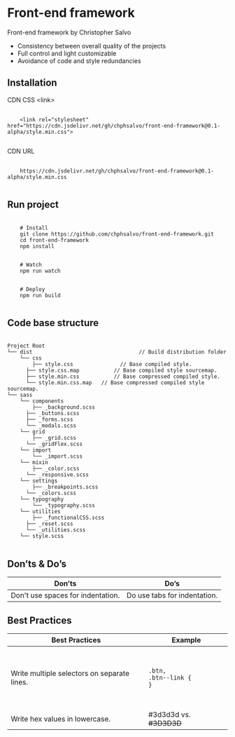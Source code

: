 # Front-end framework
Front-end framework by Christopher Salvo

<ul>
  <li>Consistency between overall quality of the projects</li>
  <li>Full control and light customizable</li>
  <li>Avoidance of code and style redundancies</li>  
</ul>

<h2>Installation</h2>
<p>CDN CSS &lt;link&gt;</p>
<pre>
  <code>
    &lt;link rel=&quot;stylesheet&quot; href=&quot;https://cdn.jsdelivr.net/gh/chphsalvo/front-end-framework@0.1-alpha/style.min.css&quot;&gt;
  </code>
</pre>
<p>CDN URL</p>
<pre>
  <code>
    https://cdn.jsdelivr.net/gh/chphsalvo/front-end-framework@0.1-alpha/style.min.css
  </code>
</pre>

<h2>Run project</h2>
<pre>
  <code>
    # Install
    git clone https://github.com/chphsalvo/front-end-framework.git
    cd front-end-framework
    npm install
    <br>
    # Watch
    npm run watch
   	<br>
    # Deploy
    npm run build
  </code>
</pre>

<h2>Code base structure</h2>
<pre>
  <code>
Project Root
└── dist 						          // Build distribution folder
	└── css
    	├── style.css 			    // Base compiled style.
      ├── style.css.map 		  // Base compiled style sourcemap.
      ├── style.min.css 		  // Base compressed compiled style.
      └── style.min.css.map   // Base compressed compiled style sourcemap.
└── sass
	└── components
    	├── _background.scss
      ├── _buttons.scss
      ├── _forms.scss
      └── _modals.scss
    └── grid
    	├── _grid.scss
      └── _gridFlex.scss
    └── import
    	└── _import.scss
    └── mixin
    	├── _color.scss
      └── _responsive.scss
    └── settings
    	├── _breakpoints.scss
      └── _colors.scss
    └── typography
    	└── _typography.scss
    └── utilities
    	├── _functionalCSS.scss
      ├── _reset.scss
      └── _utilities.scss
    └── style.scss
  </code>
</pre>

<h2>Don’ts & Do’s</h2>
<table>
	<thead>
    	<tr>
			<th>Don’ts</th>
			<th>Do’s</th>
		</tr>
	</thead>
<tbody>
	<tr>
		<td>Don't use spaces for indentation.</td>
		<td>Do use tabs for indentation.</td>
	</tr>
</tbody>
</table>

<h2>Best Practices</h2>
<table>
	<thead>
    	<tr>
			<th>Best Practices</th>
			<th>Example</th>
		</tr>
	</thead>
<tbody>
	<tr>
		<td>Write multiple selectors on separate lines.</td>
		<td>
        	<pre>
        		<code>
        		<br>.btn,<br>.btn--link {<br>}
            	</code>
			</pre>
		</td>
	</tr>
    <tr>
		<td>Write hex values in lowercase.</td>
		<td>
        	#3d3d3d vs. <s>#3D3D3D</s>
		</td>
	</tr>
</tbody>
</table>
